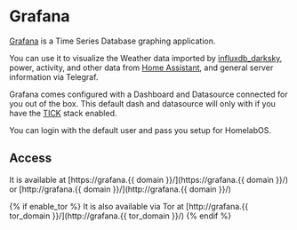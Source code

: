 # Grafana

[Grafana](https://grafana.com/) is a Time Series Database graphing application.

You can use it to visualize the Weather data imported by [influxdb_darksky](software/influxdb_darksky),
power, activity, and other data from [Home Assistant](software/homeassistant), and general server
information via Telegraf.

Grafana comes configured with a Dashboard and Datasource connected for you out of the box. This default
dash and datasource will only with if you have the [TICK](software/tick) stack enabled.

You can login with the default user and pass you setup for HomelabOS.

## Access

It is available at [https://grafana.{{ domain }}/](https://grafana.{{ domain }}/) or [http://grafana.{{ domain }}/](http://grafana.{{ domain }}/)

{% if enable_tor %}
It is also available via Tor at [http://grafana.{{ tor_domain }}/](http://grafana.{{ tor_domain }}/)
{% endif %}
